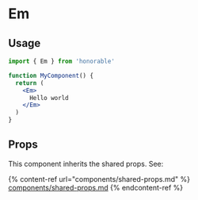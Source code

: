 # Em

## Usage

```jsx
import { Em } from 'honorable'

function MyComponent() {
  return (
    <Em>
      Hello world
    </Em>
  )
}
```

## Props

This component inherits the shared props. See:

{% content-ref url="components/shared-props.md" %}
[components/shared-props.md](components/shared-props.md)
{% endcontent-ref %}

